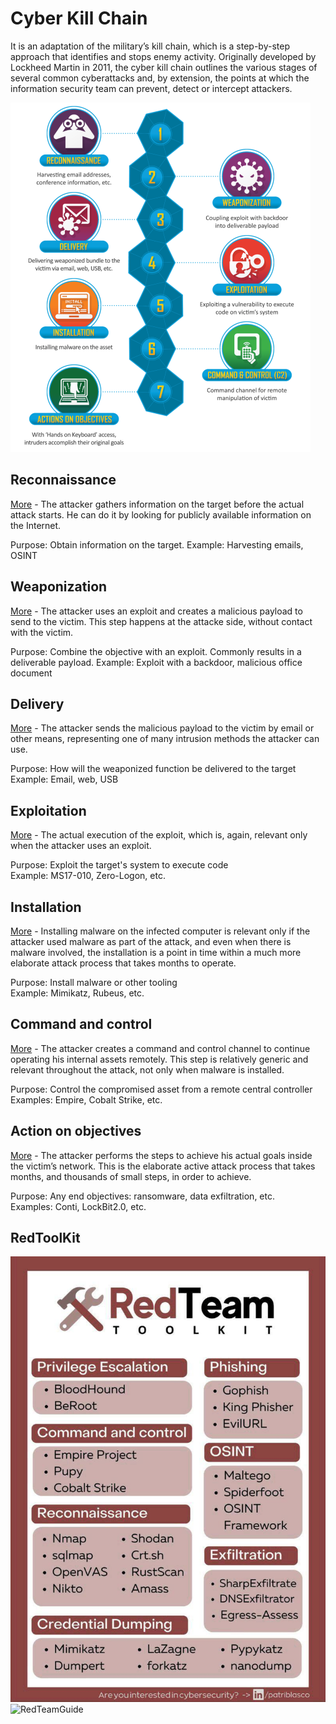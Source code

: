 # Cyber Kill Chain
It is an adaptation of the military’s kill chain, which is a step-by-step approach that identifies and stops enemy activity. Originally developed by Lockheed Martin in 2011, the cyber kill chain outlines the various stages of several common cyberattacks and, by extension, the points at which the information security team can prevent, detect or intercept attackers.

![KillChain](resouce/killchain.png)

## Reconnaissance
[More](1Recon) - The attacker gathers information on the target before the actual attack starts. He can do it by looking for publicly available information on the Internet.

Purpose: Obtain information on the target. 
Example: Harvesting emails, OSINT

## Weaponization
[More](2Weapon) - The attacker uses an exploit and creates a malicious payload to send to the victim. This step happens at the attacke side, without contact with the victim.

Purpose: Combine the objective with an exploit. Commonly results in a deliverable payload.
Example: Exploit with a backdoor, malicious office document

## Delivery
[More](3Delivery) - The attacker sends the malicious payload to the victim by email or other means, representing one of many intrusion methods the attacker can use.

Purpose: How will the weaponized function be delivered to the target	
Example: Email, web, USB

## Exploitation
[More](4Exploit) - The actual execution of the exploit, which is, again, relevant only when the attacker uses an exploit.

Purpose: Exploit the target's system to execute code	
Example: MS17-010, Zero-Logon, etc.

## Installation
[More](5Install) - Installing malware on the infected computer is relevant only if the attacker used malware as part of the attack, and even when there is malware involved, the installation is a point in time within a much more elaborate attack process that takes months to operate.

Purpose: Install malware or other tooling	
Example: Mimikatz, Rubeus, etc.

## Command and control
[More](6C2Server) - The attacker creates a command and control channel to continue operating his internal assets remotely. This step is relatively generic and relevant throughout the attack, not only when malware is installed.

Purpose: Control the compromised asset from a remote central controller	
Examples: Empire, Cobalt Strike, etc.

## Action on objectives
[More](7ActionOnObj) - The attacker performs the steps to achieve his actual goals inside the victim’s network. This is the elaborate active attack process that takes months, and thousands of small steps, in order to achieve.

Purpose: Any end objectives: ransomware, data exfiltration, etc.	
Examples: Conti, LockBit2.0, etc.

## RedToolKit
![RedToolKit](resouce/RedToolKit.jpg)
![RedTeamGuide](https://redteam.guide/docs/definitions/)
